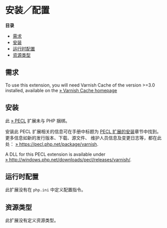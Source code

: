 安装／配置
==========

**目录**

-   [需求](/varnish/setup.html#需求)
-   [安装](/varnish/setup.html#安装)
-   [运行时配置](/varnish/setup.html#运行时配置)
-   [资源类型](/varnish/setup.html#资源类型)

需求
----

To use this extension, you will need Varnish Cache of the version \>=3.0
installed, available on the
<a href="https://www.varnish-cache.org/" class="link external">» Varnish Cache homepage</a>

安装
----

此 <a href="https://pecl.php.net/" class="link external">» PECL</a>
扩展未与 PHP 捆绑。

安装此 PECL 扩展相关的信息可在手册中标题为
<a href="/install/pecl.html" class="link">PECL 扩展的安装</a>章节中找到。更多信息如新的发行版本、下载、源文件、
维护人员信息及变更日志等，都在此处：
<a href="https://pecl.php.net/package/varnish" class="link external">» https://pecl.php.net/package/varnish</a>.

A DLL for this PECL extension is available under
<a href="http://windows.php.net/downloads/pecl/releases/varnish/" class="link external">» http://windows.php.net/downloads/pecl/releases/varnish/</a>.

运行时配置
----------

此扩展没有在 `php.ini` 中定义配置指令。

资源类型
--------

此扩展没有定义资源类型。
